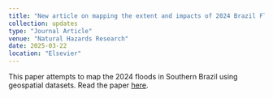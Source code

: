 ```yaml
---
title: "New article on mapping the extent and impacts of 2024 Brazil Floods"
collection: updates
type: "Journal Article"
venue: "Natural Hazards Research"
date: 2025-03-22
location: "Elsevier"
---
```


This paper attempts to map the 2024 floods in Southern Brazil using geospatial datasets.
Read the paper [here](https://doi.org/10.1016/j.nhres.2025.03.011).
